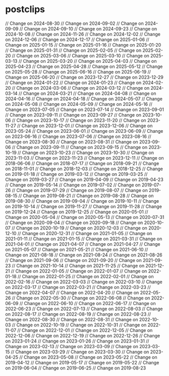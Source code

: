 # postclips
// Change on 2024-08-30
// Change on 2024-09-02
// Change on 2024-09-09
// Change on 2024-09-10
// Change on 2024-09-23
// Change on 2024-10-08
// Change on 2024-11-26
// Change on 2024-12-02
// Change on 2024-12-06
// Change on 2024-12-17
// Change on 2025-01-06
// Change on 2025-01-15
// Change on 2025-01-16
// Change on 2025-01-20
// Change on 2025-01-31
// Change on 2025-02-05
// Change on 2025-02-20
// Change on 2025-03-06
// Change on 2025-03-10
// Change on 2025-03-13
// Change on 2025-03-20
// Change on 2025-04-03
// Change on 2025-04-23
// Change on 2025-04-28
// Change on 2025-05-12
// Change on 2025-05-28
// Change on 2025-06-16
// Change on 2025-06-19
// Change on 2025-06-20
// Change on 2023-12-27
// Change on 2023-12-29
// Change on 2024-01-22
// Change on 2024-01-23
// Change on 2024-02-20
// Change on 2024-03-06
// Change on 2024-03-12
// Change on 2024-03-14
// Change on 2024-03-21
// Change on 2024-04-08
// Change on 2024-04-16
// Change on 2024-04-18
// Change on 2024-05-07
// Change on 2024-05-08
// Change on 2024-05-09
// Change on 2024-05-16
// Change on 2023-07-05
// Change on 2023-07-14
// Change on 2023-09-01
// Change on 2023-09-11
// Change on 2023-09-27
// Change on 2023-10-06
// Change on 2023-10-17
// Change on 2023-11-20
// Change on 2023-11-27
// Change on 2023-12-01
// Change on 2023-12-06
// Change on 2023-05-24
// Change on 2023-06-01
// Change on 2023-06-09
// Change on 2023-06-16
// Change on 2023-07-06
// Change on 2023-08-16
// Change on 2023-08-30
// Change on 2023-08-31
// Change on 2023-09-06
// Change on 2023-09-11
// Change on 2023-09-15
// Change on 2023-10-19
// Change on 2023-10-23
// Change on 2023-10-30
// Change on 2023-11-03
// Change on 2023-11-23
// Change on 2023-12-11
// Change on 2018-06-06
// Change on 2018-07-17
// Change on 2018-09-21
// Change on 2018-11-01
// Change on 2018-12-03
// Change on 2018-12-25
// Change on 2019-01-18
// Change on 2019-03-12
// Change on 2019-03-25
// Change on 2019-03-27
// Change on 2019-04-09
// Change on 2019-04-23
// Change on 2019-05-14
// Change on 2019-07-02
// Change on 2019-07-26
// Change on 2019-07-29
// Change on 2019-08-07
// Change on 2019-08-15
// Change on 2019-08-21
// Change on 2019-08-28
// Change on 2019-08-30
// Change on 2019-09-04
// Change on 2019-10-11
// Change on 2019-10-14
// Change on 2019-11-27
// Change on 2019-11-28
// Change on 2019-12-24
// Change on 2019-12-25
// Change on 2020-05-01
// Change on 2020-05-04
// Change on 2020-05-13
// Change on 2020-07-31
// Change on 2020-09-04
// Change on 2020-09-18
// Change on 2020-10-07
// Change on 2020-10-19
// Change on 2020-12-03
// Change on 2020-12-10
// Change on 2020-12-31
// Change on 2021-01-05
// Change on 2021-01-11
// Change on 2021-01-15
// Change on 2021-03-31
// Change on 2021-04-01
// Change on 2021-04-07
// Change on 2021-04-27
// Change on 2021-05-07
// Change on 2021-05-21
// Change on 2021-06-10
// Change on 2021-08-18
// Change on 2021-08-24
// Change on 2021-08-26
// Change on 2021-09-06
// Change on 2021-09-20
// Change on 2021-09-23
// Change on 2021-10-14
// Change on 2021-11-25
// Change on 2021-12-21
// Change on 2022-01-05
// Change on 2022-01-07
// Change on 2022-01-18
// Change on 2022-01-25
// Change on 2022-02-01
// Change on 2022-02-16
// Change on 2022-03-03
// Change on 2022-03-10
// Change on 2022-03-17
// Change on 2022-03-21
// Change on 2022-03-23
// Change on 2022-04-07
// Change on 2022-04-20
// Change on 2022-05-26
// Change on 2022-05-30
// Change on 2022-06-08
// Change on 2022-06-09
// Change on 2022-06-10
// Change on 2022-06-17
// Change on 2022-06-23
// Change on 2022-07-13
// Change on 2022-08-03
// Change on 2022-08-17
// Change on 2022-08-19
// Change on 2022-08-23
// Change on 2022-08-30
// Change on 2022-08-31
// Change on 2022-10-03
// Change on 2022-10-19
// Change on 2022-10-31
// Change on 2022-11-07
// Change on 2022-12-01
// Change on 2022-12-05
// Change on 2022-12-06
// Change on 2022-12-19
// Change on 2022-12-26
// Change on 2023-01-24
// Change on 2023-01-26
// Change on 2023-01-31
// Change on 2023-02-13
// Change on 2023-03-09
// Change on 2023-03-15
// Change on 2023-03-29
// Change on 2023-03-30
// Change on 2023-04-25
// Change on 2023-05-08
// Change on 2023-05-22
// Change on 2019-04-12
// Change on 2019-05-17
// Change on 2019-05-22
// Change on 2019-06-04
// Change on 2019-06-25
// Change on 2019-08-23
